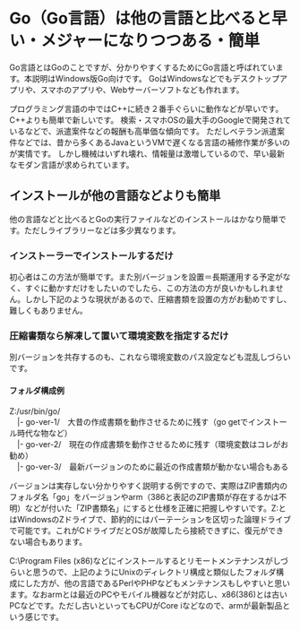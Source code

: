 # Go（Go言語）は他の言語と比べると早い・メジャーになりつつある・簡単
<p>Go言語とはGoのことですが、分かりやすくするためにGo言語と呼ばれています。本説明はWindows版Go向けです。  
GoはWindowsなどでもデスクトップアプリや、スマホのアプリや、Webサーバーソフトなども作れます。</p>
<p>プログラミング言語の中ではC++に続き２番手ぐらいに動作などが早いです。C++よりも簡単で新しいです。  
検索・スマホOSの最大手のGoogleで開発されているなどで、派遣案件などの報酬も高単価な傾向です。  
ただしベテラン派遣案件などでは、昔から多くあるJavaというVMで遅くなる言語の補修作業が多いのが実情です。
しかし機械はいずれ壊れ、情報量は激増しているので、早い最新なモダン言語が求められています。</p>

## インストールが他の言語などよりも簡単
他の言語などと比べるとGoの実行ファイルなどのインストールはかなり簡単です。ただしライブラリーなどは多少異なります。
### インストーラーでインストールするだけ
初心者はこの方法が簡単です。また別バージョンを設置＝長期運用する予定がなく、すぐに動かすだけをしたいのでしたら、この方法の方が良いかもしれません。しかし下記のような現状があるので、圧縮書類を設置の方がお勧めですし、難しくもありません。
### 圧縮書類なら解凍して置いて環境変数を指定するだけ
別バージョンを共存するのも、これなら環境変数のパス設定なども混乱しづらいです。  
#### フォルダ構成例  
Z:/usr/bin/go/  
 　|- go-ver-1/　大昔の作成書類を動作させるために残す（go getでインストール時代な物など）  
 　|- go-ver-2/　現在の作成書類を動作させるために残す（環境変数はコレがお勧め）  
 　|- go-ver-3/　最新バージョンのために最近の作成書類が動かない場合もある

<p>バージョンは実存しない分かりやすく説明する例ですので、実際はZIP書類内のフォルダ名「go」をバージョンやarm（386と表記のZIP書類が存在するかは不明）などが付いた「ZIP書類名」にすると仕様を正確に把握しやすいです。Z:とはWindowsのZドライブで、節約的にはパーテーションを区切った論理ドライブで可能です。これがCドライブだとOSが故障したら接続できずに、復元ができない場合もあります。 </p>

<p>C:\Program Files (x86)などにインストールするとリモートメンテナンスがしづらいと思うので、上記のようにUnixのディレクトリ構成と類似したフォルダ構成にした方が、他の言語であるPerlやPHPなどもメンテナンスもしやすいと思います。なおarmとは最近のPCやモバイル機器などが対応し、x86(386)とは古いPCなどです。ただし古いといってもCPUがCore iなどなので、armが最新製品という感じです。</p>
